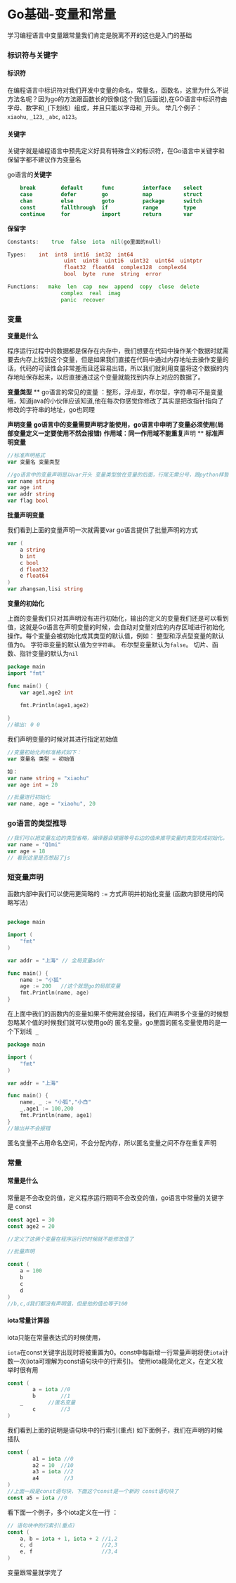 # Go基础-变量和常量
学习编程语言中变量跟常量我们肯定是脱离不开的这也是入门的基础


### 标识符与关键字


#### 标识符


在编程语言中标识符对我们开发中变量的命名，常量名，函数名，这里为什么不说方法名呢？因为go的方法跟函数长的很像(这个我们后面说),在GO语言中标识符由字母、数字和`_`(下划线）组成，并且只能以字母和`_`开头。 举几个例子：`xiaohu`, `_123`, `_abc`, `a123`。

#### 关键字


关键字就是编程语言中预先定义好具有特殊含义的标识符，在Go语言中关键字和保留字都不建议作为变量名


go语言的**关键字**
```go
    break        default      func         interface    select
    case         defer        go           map          struct
    chan         else         goto         package      switch
    const        fallthrough  if           range        type
    continue     for          import       return       var
```
**保留字**
```go
Constants:    true  false  iota  nil(go里面的null)  

Types:    int  int8  int16  int32  int64  
                  uint  uint8  uint16  uint32  uint64  uintptr
                  float32  float64  complex128  complex64
                  bool  byte  rune  string  error

Functions:   make  len  cap  new  append  copy  close  delete
                 complex  real  imag
                 panic  recover
```


### 变量


**变量是什么**


程序运行过程中的数据都是保存在内存中，我们想要在代码中操作某个数据时就需要去内存上找到这个变量，但是如果我们直接在代码中通过内存地址去操作变量的话，代码的可读性会非常差而且还容易出错，所以我们就利用变量将这个数据的内存地址保存起来，以后直接通过这个变量就能找到内存上对应的数据了。




**变量类型**
**
go语言的常见的变量 ：整形，浮点型，布尔型，字符串可不是变量哦，知道java的小伙伴应该知道,他在每次你感觉你修改了其实是把改指针指向了修改的字符串的地址，go也同理




**声明变量**
**go语言中的变量需要声明才能使用，go语言中申明了变量必须使用(局部变量定义一定要使用不然会报错)**
**作用域：同一作用域不能重复**声明
**
**标准声明变量**
```go
//标准声明格式
var 变量名 变量类型

//go语言中的变量声明是以var开头 变量类型放在变量的后面，行尾无需分号，跟python样暂时不能链式编程
var name string
var age int
var addr string
var flag bool
```
**批量声明变量**


我们看到上面的变量声明一次就需要var go语言提供了批量声明的方式


```go
var (
    a string
    b int
    c bool
    d float32
    e float64
)
var zhangsan,lisi string
```
**变量的初始化**


上面的变量我们只对其声明没有进行初始化，输出的定义的变量我们还是可以看到值，这就是Go语言在声明变量的时候，会自动对变量对应的内存区域进行初始化操作。每个变量会被初始化成其类型的默认值，例如： 整型和浮点型变量的默认值为`0`。 字符串变量的默认值为`空字符串`。 布尔型变量默认为`false`。 切片、函数、指针变量的默认为`nil`
```go
package main
import "fmt"

func main() {
	var age1,age2 int

	fmt.Println(age1,age2)
	
}
//输出: 0 0
```
我们声明变量的时候对其进行指定初始值
```go
//变量初始化的标准格式如下：
var 变量名 类型 = 初始值

如：
var name string = "xiaohu"
var age int = 20

//批量进行初始化
var name, age = "xiaohu", 20
```
### go语言的类型推导
```go
//我们可以把变量左边的类型省略，编译器会根据等号右边的值来推导变量的类型完成初始化。
var name = "Q1mi"
var age = 18
// 看到这里是否想起了js
```
### 短变量声明
函数内部中我们可以使用更简略的 `:=` 方式声明并初始化变量 (函数内部使用的简略写法)
```go

package main

import (
	"fmt"
)

var addr = "上海" // 全局变量addr

func main() {
	name := "小狐"
	age := 200   //这个就是go的局部变量
	fmt.Println(name, age)
}
```


在上面中我们的函数内的变量如果不使用就会报错，我们在声明多个变量的时候想忽略某个值的时候我们就可以使用go的 匿名变量。go里面的匿名变量使用的是一个下划线  `_`
```go
package main

import (
	"fmt"
)

var addr = "上海"

func main() {
	name, _ := "小狐","小白"
	_,age1 := 100,200   
	fmt.Println(name, age1)
}
//输出并不会报错
```
匿名变量不占用命名空间，不会分配内存，所以匿名变量之间不存在重复声明


### 常量


#### 常量是什么    
常量是不会改变的值，定义程序运行期间不会改变的值，go语言中常量的关键字是 const
```go
const age1 = 30
const age2 = 20

//定义了这俩个变量在程序运行的时候就不能修改值了

//批量声明

const (
    a = 100
    b
    c
    d
)
//b,c,d我们都没有声明值，但是他的值也等于100 
```
#### iota常量计算器


iota只能在常量表达式的时候使用，


`iota`在const关键字出现时将被重置为0。const中每新增一行常量声明将使`iota`计数一次(iota可理解为const语句块中的行索引)。 使用iota能简化定义，在定义枚举时很有用
```go
const (
		a = iota //0
		b        //1
    _        //匿名变量
		c        //3
)
```
我们看到上面的说明是语句块中的行索引(重点) 如下面例子，我们在声明的时候插队
```go
const (
		a1 = iota //0
		a2 = 10  //10
		a3 = iota //2
		a4        //3
)
//上面一段是const语句块，下面这个const是一个新的 const语句块了
const a5 = iota //0
```
看下面一个例子，多个iota定义在一行  ：
```go
// 语句块中的行索引(重点)
const (
    a, b = iota + 1, iota + 2 //1,2
    c, d                      //2,3
    e, f                      //3,4
)
```


变量跟常量就学完了


































































